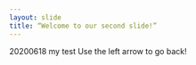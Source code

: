 ```yaml
---
layout: slide
title: “Welcome to our second slide!”
---
```

20200618 my test
Use the left arrow to go back!
